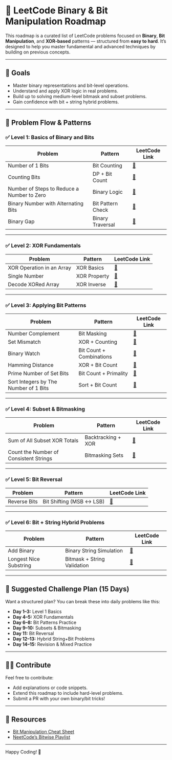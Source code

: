# 🧠 LeetCode Binary & Bit Manipulation Roadmap

This roadmap is a curated list of LeetCode problems focused on **Binary**, **Bit Manipulation**, and **XOR-based** patterns — structured from **easy to hard**. It’s designed to help you master fundamental and advanced techniques by building on previous concepts.

---

## 📌 Goals

- Master binary representations and bit-level operations.
- Understand and apply XOR logic in real problems.
- Build up to solving medium-level bitmask and subset problems.
- Gain confidence with bit + string hybrid problems.

---

## 🧩 Problem Flow & Patterns

### ✅ Level 1: Basics of Binary and Bits

| Problem | Pattern | LeetCode Link |
|--------|--------|----------------|
| Number of 1 Bits | Bit Counting | [🔗](https://leetcode.com/problems/number-of-1-bits) |
| Counting Bits | DP + Bit Count | [🔗](https://leetcode.com/problems/counting-bits) |
| Number of Steps to Reduce a Number to Zero | Binary Logic | [🔗](https://leetcode.com/problems/number-of-steps-to-reduce-a-number-to-zero) |
| Binary Number with Alternating Bits | Bit Pattern Check | [🔗](https://leetcode.com/problems/binary-number-with-alternating-bits) |
| Binary Gap | Binary Traversal | [🔗](https://leetcode.com/problems/binary-gap) |

---

### ✅ Level 2: XOR Fundamentals

| Problem | Pattern | LeetCode Link |
|--------|--------|----------------|
| XOR Operation in an Array | XOR Basics | [🔗](https://leetcode.com/problems/xor-operation-in-an-array) |
| Single Number | XOR Property | [🔗](https://leetcode.com/problems/single-number) |
| Decode XORed Array | XOR Inverse | [🔗](https://leetcode.com/problems/decode-xored-array) |

---

### ✅ Level 3: Applying Bit Patterns

| Problem | Pattern | LeetCode Link |
|--------|--------|----------------|
| Number Complement | Bit Masking | [🔗](https://leetcode.com/problems/number-complement) |
| Set Mismatch | XOR + Counting | [🔗](https://leetcode.com/problems/set-mismatch) |
| Binary Watch | Bit Count + Combinations | [🔗](https://leetcode.com/problems/binary-watch) |
| Hamming Distance | XOR + Bit Count | [🔗](https://leetcode.com/problems/hamming-distance) |
| Prime Number of Set Bits | Bit Count + Primality | [🔗](https://leetcode.com/problems/prime-number-of-set-bits-in-binary-representation) |
| Sort Integers by The Number of 1 Bits | Sort + Bit Count | [🔗](https://leetcode.com/problems/sort-integers-by-the-number-of-1-bits) |

---

### ✅ Level 4: Subset & Bitmasking

| Problem | Pattern | LeetCode Link |
|--------|--------|----------------|
| Sum of All Subset XOR Totals | Backtracking + XOR | [🔗](https://leetcode.com/problems/sum-of-all-subset-xor-totals) |
| Count the Number of Consistent Strings | Bitmasking Sets | [🔗](https://leetcode.com/problems/count-the-number-of-consistent-strings) |

---

### ✅ Level 5: Bit Reversal

| Problem | Pattern | LeetCode Link |
|--------|--------|----------------|
| Reverse Bits | Bit Shifting (MSB ↔ LSB) | [🔗](https://leetcode.com/problems/reverse-bits) |

---

### ✅ Level 6: Bit + String Hybrid Problems

| Problem | Pattern | LeetCode Link |
|--------|--------|----------------|
| Add Binary | Binary String Simulation | [🔗](https://leetcode.com/problems/add-binary) |
| Longest Nice Substring | Bitmask + String Validation | [🔗](https://leetcode.com/problems/longest-nice-substring) |

---

## 📅 Suggested Challenge Plan (15 Days)

Want a structured plan? You can break these into daily problems like this:

- **Day 1–3:** Level 1 Basics
- **Day 4–5:** XOR Fundamentals
- **Day 6–8:** Bit Patterns Practice
- **Day 9–10:** Subsets & Bitmasking
- **Day 11:** Bit Reversal
- **Day 12–13:** Hybrid String+Bit Problems
- **Day 14–15:** Revision & Mixed Practice

---

## 👨‍💻 Contribute

Feel free to contribute:
- Add explanations or code snippets.
- Extend this roadmap to include hard-level problems.
- Submit a PR with your own binary/bit tricks!

---

## 🔗 Resources

- [Bit Manipulation Cheat Sheet](https://leetcode.com/discuss/general-discussion/1152827/Bit-Manipulation-Cheat-Sheet-Top-10-Techniques)
- [NeetCode’s Bitwise Playlist](https://www.youtube.com/playlist?list=PLot-Xpze53ldVwtstag2TL4HQhAnC8ATf)

---

Happy Coding! 🚀
